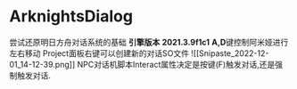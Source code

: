 # ArknightsDialog
 尝试还原明日方舟对话系统的基础
**引擎版本**
**2021.3.9f1c1**
**A,D**键控制阿米娅进行左右移动
Project面板右键可以创建新的对话SO文件
![[Snipaste_2022-12-01_14-12-39.png]]
NPC对话机脚本Interact属性决定是按键(F)触发对话,还是强制触发对话.